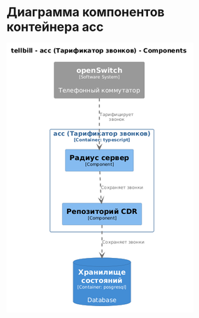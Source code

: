# Диаграмма компонентов контейнера acc

![Диаграмма контейнера Асс](c4-dsl/plantuml/png/structurizr-Component_acc.png "Диаграмма контейнера Асс")
